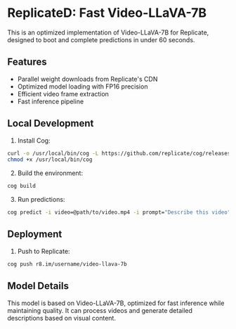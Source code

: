 # ReplicateD: Fast Video-LLaVA-7B

This is an optimized implementation of Video-LLaVA-7B for Replicate, designed to boot and complete predictions in under 60 seconds.

## Features

- Parallel weight downloads from Replicate's CDN
- Optimized model loading with FP16 precision
- Efficient video frame extraction
- Fast inference pipeline

## Local Development

1. Install Cog:
```bash
curl -o /usr/local/bin/cog -L https://github.com/replicate/cog/releases/latest/download/cog_`uname -s`_`uname -m`
chmod +x /usr/local/bin/cog
```

2. Build the environment:
```bash
cog build
```

3. Run predictions:
```bash
cog predict -i video=@path/to/video.mp4 -i prompt="Describe this video"
```

## Deployment

1. Push to Replicate:
```bash
cog push r8.im/username/video-llava-7b
```

## Model Details

This model is based on Video-LLaVA-7B, optimized for fast inference while maintaining quality. It can process videos and generate detailed descriptions based on visual content.
